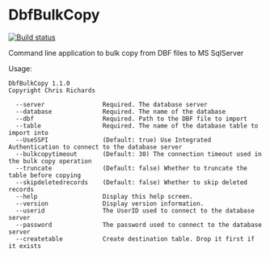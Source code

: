 # DbfBulkCopy

[![Build status](https://ci.appveyor.com/api/projects/status/1se8yd6ra2m71nlk?svg=true)](https://ci.appveyor.com/project/chrisrichards/dbfbulkcopy)

Command line application to bulk copy from DBF files to MS SqlServer

Usage:

```
DbfBulkCopy 1.1.0
Copyright Chris Richards

  --server                Required. The database server
  --database              Required. The name of the database
  --dbf                   Required. Path to the DBF file to import
  --table                 Required. The name of the database table to import into
  --UseSSPI               (Default: true) Use Integrated Authentication to connect to the database server 
  --bulkcopytimeout       (Default: 30) The connection timeout used in the bulk copy operation
  --truncate              (Default: false) Whether to truncate the table before copying
  --skipdeletedrecords    (Default: false) Whether to skip deleted records
  --help                  Display this help screen.
  --version               Display version information.
  --userid                The UserID used to connect to the database server
  --password              The password used to connect to the database server
  --createtable           Create destination table. Drop it first if it exists 
```
